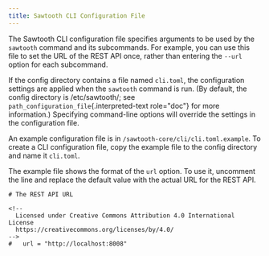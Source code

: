 ```yaml
---
title: Sawtooth CLI Configuration File
---
```


The Sawtooth CLI configuration file specifies arguments to be used by
the `sawtooth` command and its subcommands. For example, you can use
this file to set the URL of the REST API once, rather than entering the
`--url` option for each subcommand.

If the config directory contains a file named `cli.toml`, the
configuration settings are applied when the `sawtooth` command is run.
(By default, the config directory is /etc/sawtooth/; see
`path_configuration_file`{.interpreted-text role="doc"} for more
information.) Specifying command-line options will override the settings
in the configuration file.

An example configuration file is in
`/sawtooth-core/cli/cli.toml.example`. To create a CLI configuration
file, copy the example file to the config directory and name it
`cli.toml`.

The example file shows the format of the `url` option. To use it,
uncomment the line and replace the default value with the actual URL for
the REST API.

``` none
# The REST API URL

<!--
  Licensed under Creative Commons Attribution 4.0 International License
  https://creativecommons.org/licenses/by/4.0/
-->
#   url = "http://localhost:8008"
```
